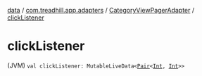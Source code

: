 [data](../../index.md) / [com.treadhill.app.adapters](../index.md) / [CategoryViewPagerAdapter](index.md) / [clickListener](./click-listener.md)

# clickListener

(JVM) `val clickListener: MutableLiveData<`[`Pair`](https://kotlinlang.org/api/latest/jvm/stdlib/kotlin/-pair/index.html)`<`[`Int`](https://kotlinlang.org/api/latest/jvm/stdlib/kotlin/-int/index.html)`, `[`Int`](https://kotlinlang.org/api/latest/jvm/stdlib/kotlin/-int/index.html)`>>`